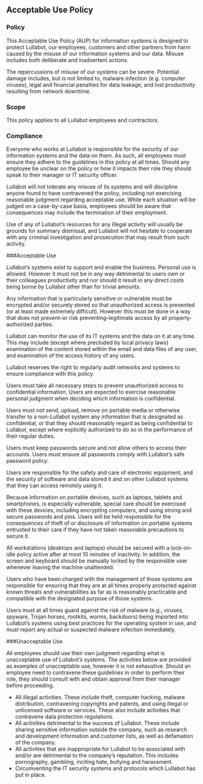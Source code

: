 ## Acceptable Use Policy

### Policy
This Acceptable Use Policy (AUP) for information systems is designed to protect Lullabot, our employees, customers and other partners from harm caused by the misuse of our information systems and our data. Misuse includes both deliberate and inadvertent actions.

The repercussions of misuse of our systems can be severe. Potential damage includes, but is not limited to, malware infection (e.g. computer viruses), legal and financial penalties for data leakage, and lost productivity resulting from network downtime.

### Scope
This policy applies to all Lullabot employees and contractors.

### Compliance
Everyone who works at Lullabot is responsible for the security of our information systems and the data on them. As such, all employees must ensure they adhere to the guidelines in this policy at all times.  Should any employee be unclear on the policy or how it impacts their role they should speak to their manager or IT security officer.

Lullabot will not tolerate any misuse of its systems and will discipline anyone found to have contravened the policy, including not exercising reasonable judgment regarding acceptable use. While each situation will be judged on a case-by-case basis, employees should be aware that consequences may include the termination of their employment.

Use of any of Lullabot’s resources for any illegal activity will usually be grounds for summary dismissal, and Lullabot will not hesitate to cooperate with any criminal investigation and prosecution that may result from such activity.


###Acceptable Use

Lullabot’s systems exist to support and enable the business. Personal use is allowed. However it must not be in any way detrimental to users own or their colleagues productivity and nor should it result in any direct costs being borne by Lullabot other than for trivial amounts.

Any information that is particularly sensitive or vulnerable must be encrypted and/or securely stored so that unauthorized access is prevented (or at least made extremely difficult). However this must be done in a way that does not prevent–or risk preventing–legitimate access by all properly-authorized parties.

Lullabot can monitor the use of its IT systems and the data on it at any time. This may include (except where precluded by local privacy laws) examination of the content stored within the email and data files of any user, and examination of the access history of any users.

Lullabot reserves the right to regularly audit networks and systems to ensure compliance with this policy.

Users must take all necessary steps to prevent unauthorized access to confidential information. Users are expected to exercise reasonable personal judgment when deciding which information is confidential.

Users must not send, upload, remove on portable media or otherwise transfer to a non-Lullabot system any information that is designated as confidential, or that they should reasonably regard as being confidential to Lullabot, except where explicitly authorized to do so in the performance of their regular duties.

Users must keep passwords secure and not allow others to access their accounts. Users must ensure all passwords comply with Lullabot’s safe password policy.

Users are responsible for the safety and care of electronic equipment, and the security of software and data stored it and on other Lullabot systems that they can access remotely using it.

Because information on portable devices, such as laptops, tablets and smartphones, is especially vulnerable, special care should be exercised with these devices, including encrypting computers, and using strong and secure passwords and pins. Users will be held responsible for the consequences of theft of or disclosure of information on portable systems entrusted to their care if they have not taken reasonable precautions to secure it.

All workstations (desktops and laptops) should be secured with a lock-on-idle policy active after at most 10 minutes of inactivity. In addition, the screen and keyboard should be manually locked by the responsible user whenever leaving the machine unattended.

Users who have been charged with the management of those systems are responsible for ensuring that they are at all times properly protected against known threats and vulnerabilities as far as is reasonably practicable and compatible with the designated purpose of those systems.

Users must at all times guard against the risk of malware (e.g., viruses, spyware, Trojan horses, rootkits, worms, backdoors) being imported into Lullabot’s systems using best practices for the operating system in use, and must report any actual or suspected malware infection immediately.

###Unacceptable Use

All employees should use their own judgment regarding what is unacceptable use of Lullabot’s systems. The activities below are provided as examples of unacceptable use, however it is not exhaustive. Should an employee need to contravene these guidelines in order to perform their role, they should consult with and obtain approval from their manager before proceeding.

- All illegal activities. These include theft, computer hacking, malware distribution, contravening copyrights and patents, and using illegal or unlicensed software or services.  These also include activities that contravene data protection regulations.
- All activities detrimental to the success of Lullabot.  These include sharing sensitive information outside the company, such as research and development information and customer lists, as well as defamation of the company.
- All activities that are inappropriate for Lullabot to be associated with and/or are detrimental to the company’s reputation. This includes pornography, gambling, inciting hate, bullying and harassment.
- Circumventing the IT security systems and protocols which Lullabot has put in place.


